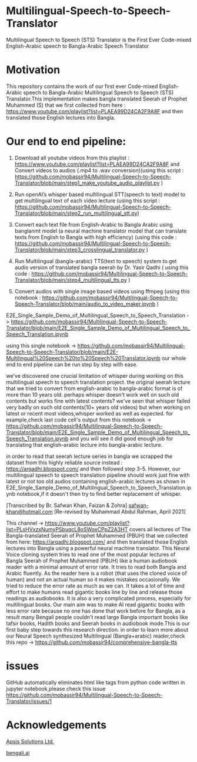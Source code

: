 # Multilingual-Speech-to-Speech-Translator
Multilingual Speech to Speech (STS) Translator is the First Ever Code-mixed English-Arabic speech  to Bangla-Arabic Speech Translator

# Motivation

This repository contains the work of our first ever  Code-mixed English-Arabic speech to Bangla-Arabic Multilingual Speech to Speech (STS) Translator.This implementation makes bangla translated Seerah of Prophet Muhammed (S) that we first collected from here : https://www.youtube.com/playlist?list=PLAEA99D24CA2F9A8F and then translated those English lectures into Bangla.


# Our end to end pipeline: 
1.	Download all youtube videos from this playlist : https://www.youtube.com/playlist?list=PLAEA99D24CA2F9A8F and Convert videos to audios (.mp4 to .wav conversion)(using this script : https://github.com/mobassir94/Multilingual-Speech-to-Speech-Translator/blob/main/step1_make_youtube_audio_playlist.py )

2.	Run openAI’s whisper based multilingual STT(speech to text) model to get multilingual text of each video lecture (using this script : https://github.com/mobassir94/Multilingual-Speech-to-Speech-Translator/blob/main/step2_run_multilingual_stt.py)

3.	Convert each text file from English-Arabic to Bangla Arabic using banglanmt model (a neural machine translator model that can translate texts from English to Bangla with high efficiency) (using this code : https://github.com/mobassir94/Multilingual-Speech-to-Speech-Translator/blob/main/step3_crosslingual_translator.py )

4.	Run Multilingual (bangla-arabic) TTS(text to speech) system to get audio version of translated bangla seerah by Dr. Yasir Qadhi ( using this code : https://github.com/mobassir94/Multilingual-Speech-to-Speech-Translator/blob/main/step4_multilingual_tts.py )

5.	Convert audios with single image based videos using ffmpeg (using this notebook : https://github.com/mobassir94/Multilingual-Speech-to-Speech-Translator/blob/main/audio_to_video_maker.ipynb )

E2E_Single_Sample_Demo_of_Multilingual_Speech_to_Speech_Translation -> https://github.com/mobassir94/Multilingual-Speech-to-Speech-Translator/blob/main/E2E_Single_Sample_Demo_of_Multilingual_Speech_to_Speech_Translation.ipynb 

using this single notebook -> https://github.com/mobassir94/Multilingual-Speech-to-Speech-Translator/blob/main/E2E-Multilingual%20Speech%20to%20Speech%20Translator.ipynb our whole end to end pipeline can be run step by step with ease.

we've discovered one crucial limitation of whisper during working on this multilingual speech to speech translation project. the original seerah lecture that we tried to convert from english-arabic to bangla-arabic format is of more than 10 years old. perhaps whisper doesn't work well on such old contents but works fine with latest contents? we've seen that whisper failed very badly on such old contents(10+ years old videos) but when working on latest or recent most videos,whisper worked as well as expected. for example,check last code cell's output from this notebook -> https://github.com/mobassir94/Multilingual-Speech-to-Speech-Translator/blob/main/E2E_Single_Sample_Demo_of_Multilingual_Speech_to_Speech_Translation.ipynb and you will see it did good enough job for translating that english-arabic lecture into bangla-arabic lecture.

in order to read that seerah lecture series in bangla we scrapped the dataset from this highly reliable source instead : https://arqadhi.blogspot.com/ and then followed step 3-5. However, our multilingual speech to speech translation pipeline should work just fine with latest or not too old audios containing english-arabic lectures as shown in E2E_Single_Sample_Demo_of_Multilingual_Speech_to_Speech_Translation.ipynb notebook,if it doesn't then try to find better replacement of whisper.

[Transcribed by Br. Safwan Khan, Faizan & Zohra]
safwan-khan@hotmail.com
[Re-revised by Muhammad Abdul Rahman, April 2021]

This channel -> https://www.youtube.com/playlist?list=PLsHVxzxNumvPSbuqcL8oSWoxCPpZ2A3HT covers all lectures of The Bangla-translated Seerah of Prophet Muhammed (PBUH) that we collected from here: https://arqadhi.blogspot.com/ and then translated those English lectures into Bangla using a powerful neural machine translator. This Neural Voice cloning system tries to read one of the most popular lectures of Bangla Seerah of Prophet Muhammed (PBUH) like a human audiobook reader with a minimal amount of error rate. It tries to read both Bangla and Arabic fluently. As the reader here is a robot (that uses the cloned voice of human) and not an actual human so it makes mistakes occasionally. We tried to reduce the error rate as much as we can. It takes a lot of time and effort to make humans read gigantic books line by line and release those readings as audiobooks. It is also a very complicated process, especially for multilingual books. Our main aim was to make AI read gigantic books with less error rate because no one has done that work before for Bangla, as a result many Bengali people couldn't read large Bangla important books like tafsir books, Hadith books and Seerah books in audiobook mode.This is our first baby step towards this research direction. in order to learn more about our Neural Speech synthesized Multilingual (Bangla+arabic) reader,check this repo -> https://github.com/mobassir94/comprehensive-bangla-tts


# issues

GitHub automatically eliminates html like tags from python code written in jupyter notebook,please check this issue https://github.com/mobassir94/Multilingual-Speech-to-Speech-Translator/issues/1

# Acknowledgements
[Apsis Solutions Ltd.](https://apsissolutions.com/)

[bengali.ai](https://bengali.ai/)
